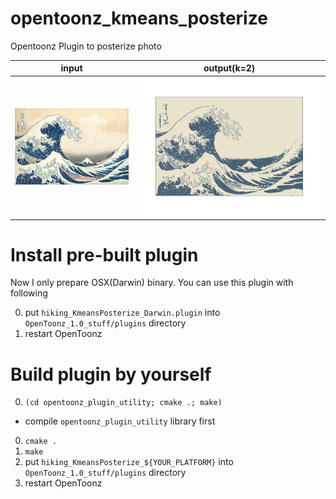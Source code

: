 # opentoonz_kmeans_posterize
Opentoonz Plugin to posterize photo

input | output(k=2)
--- | ---
<img src="https://raw.githubusercontent.com/Hi-king/opentoonz_kmeans_posterize/master/sample/hokusai.jpg" width="100%"> | <img src="https://raw.githubusercontent.com/Hi-king/opentoonz_kmeans_posterize/master/sample/hokusai.0001.png" width="100%">

# Install pre-built plugin

Now I only prepare OSX(Darwin) binary.
You can use this plugin with following

0. put `hiking_KmeansPosterize_Darwin.plugin` into `OpenToonz_1.0_stuff/plugins` directory
0. restart OpenToonz

# Build plugin by yourself

0. `(cd opentoonz_plugin_utility; cmake .; make)`
  * compile `opentoonz_plugin_utility` library first

0. `cmake .`
0. `make`
0. put `hiking_KmeansPosterize_${YOUR_PLATFORM}` into `OpenToonz_1.0_stuff/plugins` directory
0. restart OpenToonz
